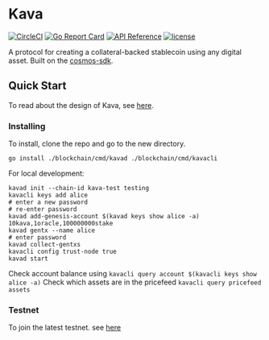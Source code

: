 # Kava

[![CircleCI](https://circleci.com/gh/Kava-Labs/kava-devnet/tree/master.svg?style=shield)](https://circleci.com/gh/Kava-Labs/kava-devnet/tree/master)
[![Go Report Card](https://goreportcard.com/badge/github.com/kava-labs/kava-devnet)](https://goreportcard.com/report/github.com/kava-labs/kava-devnet)
[![API Reference](https://godoc.org/github.com/Kava-Labs/kava-devnet?status.svg
)](https://godoc.org/github.com/Kava-Labs/kava-devnet)
[![license](https://img.shields.io/github/license/Kava-Labs/kava-devnet.svg)](https://github.com/Kava-Labs/kava-devnet/blob/master/LICENSE)

A protocol for creating a collateral-backed stablecoin using any digital asset. Built on the [cosmos-sdk](https://github.com/cosmos/cosmos-sdk).

## Quick Start

To read about the design of Kava, see [here](./spec/kava.md).

### Installing
  To install, clone the repo and go to the new directory.

    go install ./blockchain/cmd/kavad ./blockchain/cmd/kavacli

For local development:

    kavad init --chain-id kava-test testing
    kavacli keys add alice
    # enter a new password
    # re-enter password
    kavad add-genesis-account $(kavad keys show alice -a) 10kava,1oracle,100000000stake
    kavad gentx --name alice
    # enter password
    kavad collect-gentxs
    kavacli config trust-node true
    kavad start

Check account balance using `kavacli query account $(kavacli keys show alice -a)`
Check which assets are in the pricefeed `kavacli query pricefeed assets`


### Testnet

  To join the latest testnet. see [here](https://github.com/Kava-Labs/kava)

